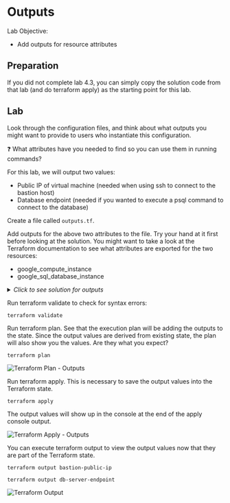 # Outputs

Lab Objective:
- Add outputs for resource attributes

## Preparation

If you did not complete lab 4.3, you can simply copy the solution code from that lab (and do terraform apply) as the starting point for this lab.

## Lab

Look through the configuration files, and think about what outputs you might want to provide to users who instantiate this configuration.

:question: What attributes have you needed to find so you can use them in running commands?

For this lab, we will output two values:
- Public IP of virtual machine (needed when using ssh to connect to the bastion host)
- Database endpoint (needed if you wanted to execute a psql command to connect to the database)

Create a file called `outputs.tf`.

Add outputs for the above two attributes to the file.  Try your hand at it first before looking at the solution.  You might want to take a look at the Terraform documentation to see what attributes are exported for the two resources:
- google_compute_instance
- google_sql_database_instance

<details>

 _<summary>Click to see solution for outputs</summary>_

```
output "bastion-public-ip" {
  value = google_compute_instance.bastion.network_interface[0].access_config[0].nat_ip
}

output "db-server-endpoint" {
  value = google_sql_database_instance.lab-database.ip_address[0].ip_address
}
```
</details>

Run terraform validate to check for syntax errors:
```
terraform validate
```

Run terraform plan. See that the execution plan will be adding the outputs to the state. Since the output values are derived from existing state, the plan will also show you the values.  Are they what you expect?
```
terraform plan
```

![Terraform Plan - Outputs](./images/tf-plan-outputs.png "Terraform Plan - Outputs")

Run terraform apply.  This is necessary to save the output values into the Terraform state.

```
terraform apply
```

The output values will show up in the console at the end of the apply console output.

![Terraform Apply - Outputs](./images/tf-apply-outputs.png "Terraform Apply - Outputs")

You can execute terraform output to view the output values now that they are part of the Terraform state.

```
terraform output bastion-public-ip

terraform output db-server-endpoint
```

![Terraform Output](./images/tf-output.png "Terraform Output")
